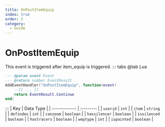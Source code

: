 ```yaml
---
title: OnPostItemEquip
index: true
order: 2
category:
  - Guide
---
```


# OnPostItemEquip
This event is triggered after item_equip is triggered.
::: tabs
@tab Lua
```lua
--- @param event Event
--- @return number EventResult
AddEventHandler("OnPostItemEquip", function(event)
    --[[ ... ]]
    return EventResult.Continue
end)
```

:::
|      Key      | Data Type |
| :-----------: | :-------: |
|    `userid`   |   `int`   |
|     `item`    |  `string` |
|   `defindex`  |   `int`   |
|   `canzoom`   | `boolean` |
| `hassilencer` | `boolean` |
|  `issilenced` | `boolean` |
|  `hastracers` | `boolean` |
|   `weptype`   |   `int`   |
|  `ispainted`  | `boolean` |